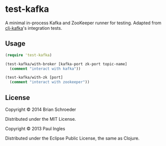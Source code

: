 # test-kafka

A minimal in-process Kafka and ZooKeeper runner for testing. Adapted from [clj-kafka](https://github.com/pingles/clj-kafka)'s integration tests.

## Usage

```clojure
(require 'test-kafka)

(test-kafka/with-broker [kafka-port zk-port topic-name]
  (comment "interact with kafka"))

(test-kafka/with-zk [port]
  (comment "interact with zookeeper"))
```

## License

Copyright © 2014 Brian Schroeder

Distributed under the MIT License.

Copyright © 2013 Paul Ingles

Distributed under the Eclipse Public License, the same as Clojure.